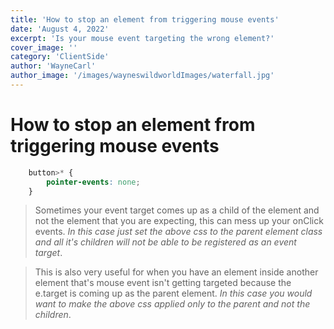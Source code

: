 ```yaml
---
title: 'How to stop an element from triggering mouse events'
date: 'August 4, 2022'
excerpt: 'Is your mouse event targeting the wrong element?'
cover_image: ''
category: 'ClientSide'
author: 'WayneCarl'
author_image: '/images/wayneswildworldImages/waterfall.jpg'
---
```


# How to stop an element from triggering mouse events
```css
    button>* {
        pointer-events: none;
    }
```

> Sometimes your event target comes up as a child of the element and not the element that you are expecting, this can mess up your onClick events. *In this case just set the above css to the parent element class and all it's children will not be able to be registered as an event target*. 

> This is also very useful for when you have an element inside another element that's mouse event isn't getting targeted because the e.target is coming up as the parent element. *In this case you would want to make the above css applied only to the parent and not the children*.

